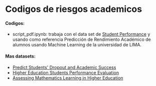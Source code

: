 # Codigos de riesgos academicos

#### Codigos:
- script_pdf.ipynb: trabaja con el data set de [Student Performance](https://archive.ics.uci.edu/dataset/320/student+performance) y usando como referencia Predicción de Rendimiento Académico de alumnos usando Machine Learning de la universidad de LIMA.  


#### Mas datasets:
- [Predict Students' Dropout and Academic Success](https://archive.ics.uci.edu/dataset/697/predict+students+dropout+and+academic+success)
- [Higher Education Students Performance Evaluation](https://archive.ics.uci.edu/dataset/856/higher+education+students+performance+evaluation)
- [Assessing Mathematics Learning in Higher Education](https://archive.ics.uci.edu/dataset/1031/dataset+for+assessing+mathematics+learning+in+higher+education)


